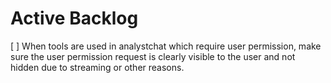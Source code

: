 # Active Backlog

[ ] When tools are used in analystchat which require user permission, make sure the user permission request is clearly visible to the user and not hidden due to streaming or other reasons.